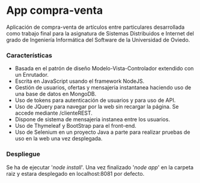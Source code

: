 # App compra-venta
Aplicación de compra-venta de artículos entre particulares desarrollada como trabajo final para la asignatura de Sistemas Distribuidos e Internet del grado de Ingeniería Informática del Software de la Universidad de Oviedo.

### Características
- Basada en el patrón de diseño Modelo-Vista-Controlador extendido con un Enrutador.
- Escrita en JavaScript usando el framework NodeJS.
- Gestión de usuarios, ofertas y mensajeria instantanea haciendo uso de una base de datos en MongoDB.
- Uso de tokens para autenticación de usuarios y para uso de API.
- Uso de JQuery para navegar por la web sin recargar la página. Se accede mediante /clienteREST.
- Dispone de sistema de mensajeria instanea entre los usuarios.
- Uso de Thymeleaf y BootStrap para el front-end.
- Uso de Selenium en un proyecto Java a parte para realizar pruebas de uso en la web una vez desplegada.

### Despliegue
Se ha de ejecutar '*node install*'. Una vez finalizado '*node app*' en la carpeta raiz y estara desplegado en localhost:8081 por defecto.
